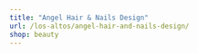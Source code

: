 ```yaml
---
title: "Angel Hair & Nails Design"
url: /los-altos/angel-hair-and-nails-design/
shop: beauty
---
```

